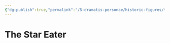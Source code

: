 ```yaml
---
{"dg-publish":true,"permalink":"/5-dramatis-personae/historic-figures/the-star-eater/","noteIcon":""}
---
```


# The Star Eater
